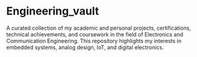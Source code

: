 # Engineering_vault
A curated collection of my academic and personal projects, certifications, technical achievements, and coursework in the field of Electronics and Communication Engineering. This repository highlights my interests in embedded systems, analog design, IoT, and digital electronics.
